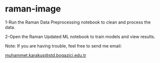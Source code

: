 # raman-image

1-Run the Raman Data Preprocessing notebook to clean and process the data.

2-Open the Raman Updated ML notebook to train models and view results.

Note: If you are having trouble, feel free to send me email:

muhammet.karakus@std.bogazici.edu.tr

